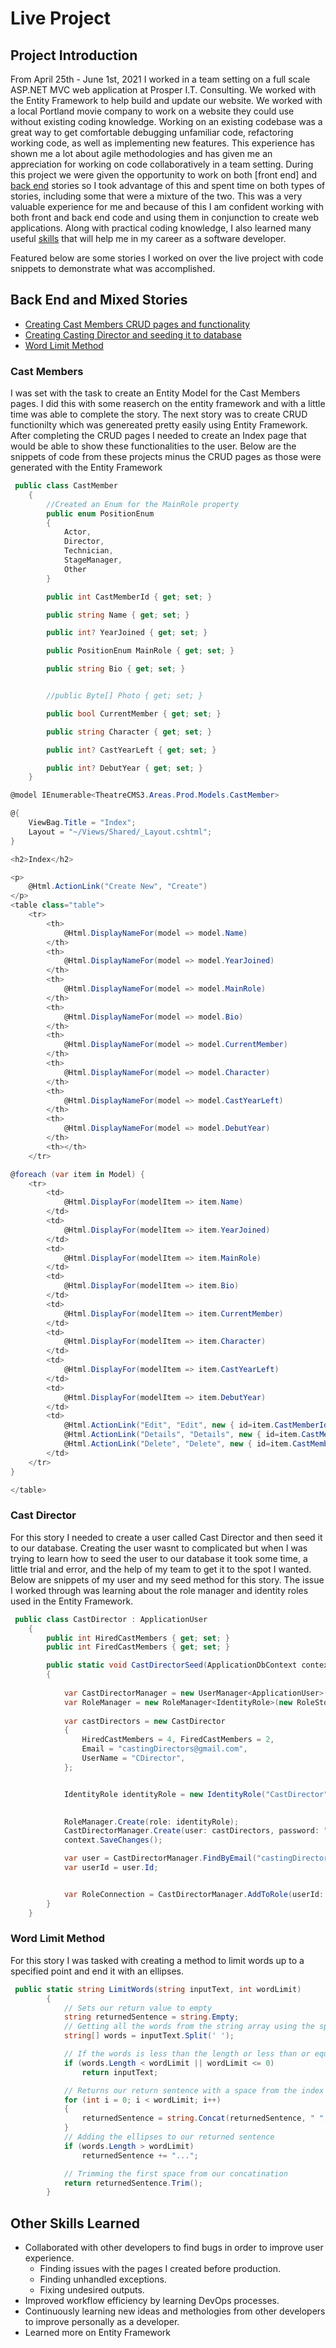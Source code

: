 # Live Project
## Project Introduction
From April 25th - June 1st, 2021 I worked in a team setting on a full scale ASP.NET MVC web application at Prosper I.T. Consulting. We worked with the Entity Framework to help build and update our website. We worked with a local Portland movie company to work on a website they could use without existing coding knowledge. Working on an existing codebase was a great way to get comfortable debugging unfamiliar code, refactoring working code, as well as implementing new features. This experience has shown me a lot about agile methodologies and has given me an appreciation for working on code collaboratively in a team setting. During this project we were given the opportunity to work on both [front end] and [back end](#Back-End-and-Mixed-Stories) stories so I took advantage of this and spent time on both types of stories, including some that were a mixture of the two. This was a very valuable experience for me and because of this I am confident working with both front and back end code and using them in conjunction to create web applications. Along with practical coding knowledge, I also learned many useful [skills](#Other-Skills-Learned) that will help me in my career as a software developer.

Featured below are some stories I worked on over the live project with code snippets to demonstrate what was accomplished.

## Back End and Mixed Stories
- [Creating Cast Members CRUD pages and functionality](#Cast-Members)
- [Creating Casting Director and seeding it to database](#Cast-Director)
- [Word Limit Method](#Word-Limit-Method)

### Cast Members
I was set with the task to create an Entity Model for the Cast Members pages. I did this with some reaserch on the entity framework and with a little time was able to complete the story. The next story was to create CRUD functionilty which was genereated pretty easily using Entity Framework. After completing the CRUD pages I needed to create an Index page that would be able to show these functionalities to the user. Below are the snippets of code from these projects minus the CRUD pages as those were generated with the Entity Framework
```C#
 public class CastMember
    {
        //Created an Enum for the MainRole property
        public enum PositionEnum
        {
            Actor,
            Director,
            Technician,
            StageManager,
            Other
        }

        public int CastMemberId { get; set; }

        public string Name { get; set; }

        public int? YearJoined { get; set; }

        public PositionEnum MainRole { get; set; }

        public string Bio { get; set; }


        //public Byte[] Photo { get; set; }

        public bool CurrentMember { get; set; }

        public string Character { get; set; }

        public int? CastYearLeft { get; set; }

        public int? DebutYear { get; set; }
    } 
```
```C#
@model IEnumerable<TheatreCMS3.Areas.Prod.Models.CastMember>

@{
    ViewBag.Title = "Index";
    Layout = "~/Views/Shared/_Layout.cshtml";
}

<h2>Index</h2>

<p>
    @Html.ActionLink("Create New", "Create")
</p>
<table class="table">
    <tr>
        <th>
            @Html.DisplayNameFor(model => model.Name)
        </th>
        <th>
            @Html.DisplayNameFor(model => model.YearJoined)
        </th>
        <th>
            @Html.DisplayNameFor(model => model.MainRole)
        </th>
        <th>
            @Html.DisplayNameFor(model => model.Bio)
        </th>
        <th>
            @Html.DisplayNameFor(model => model.CurrentMember)
        </th>
        <th>
            @Html.DisplayNameFor(model => model.Character)
        </th>
        <th>
            @Html.DisplayNameFor(model => model.CastYearLeft)
        </th>
        <th>
            @Html.DisplayNameFor(model => model.DebutYear)
        </th>
        <th></th>
    </tr>

@foreach (var item in Model) {
    <tr>
        <td>
            @Html.DisplayFor(modelItem => item.Name)
        </td>
        <td>
            @Html.DisplayFor(modelItem => item.YearJoined)
        </td>
        <td>
            @Html.DisplayFor(modelItem => item.MainRole)
        </td>
        <td>
            @Html.DisplayFor(modelItem => item.Bio)
        </td>
        <td>
            @Html.DisplayFor(modelItem => item.CurrentMember)
        </td>
        <td>
            @Html.DisplayFor(modelItem => item.Character)
        </td>
        <td>
            @Html.DisplayFor(modelItem => item.CastYearLeft)
        </td>
        <td>
            @Html.DisplayFor(modelItem => item.DebutYear)
        </td>
        <td>
            @Html.ActionLink("Edit", "Edit", new { id=item.CastMemberId }) |
            @Html.ActionLink("Details", "Details", new { id=item.CastMemberId }) |
            @Html.ActionLink("Delete", "Delete", new { id=item.CastMemberId })
        </td>
    </tr>
}

</table>


```
### Cast Director
For this story I needed to create a user called Cast Director and then seed it to our database. Creating the user wasnt to complicated but when I was trying to learn how to seed the user to our database it took some time, a little trial and error, and the help of my team to get it to the spot I wanted. Below are snippets of my user and my seed method for this story. The issue I worked through was learning about the role manager and identity roles used in the Entity Framework.
```C#
 public class CastDirector : ApplicationUser
    {
        public int HiredCastMembers { get; set; }
        public int FiredCastMembers { get; set; }

        public static void CastDirectorSeed(ApplicationDbContext context)
        {
           
            var CastDirectorManager = new UserManager<ApplicationUser>(new UserStore<ApplicationUser>(context));
            var RoleManager = new RoleManager<IdentityRole>(new RoleStore<IdentityRole>(context));
                       
            var castDirectors = new CastDirector
            {
                HiredCastMembers = 4, FiredCastMembers = 2,
                Email = "castingDirectors@gmail.com",
                UserName = "CDirector", 
            };


            IdentityRole identityRole = new IdentityRole("CastDirector");
            

            RoleManager.Create(role: identityRole);
            CastDirectorManager.Create(user: castDirectors, password: "123-ABC");
            context.SaveChanges();

            var user = CastDirectorManager.FindByEmail("castingDirectors@gmail.com");
            var userId = user.Id;


            var RoleConnection = CastDirectorManager.AddToRole(userId: userId, role: "CastDirector");
        }
    }  
```
### Word Limit Method
For this story I was tasked with creating a method to limit words up to a specified point and end it with an ellipses.
```C#
 public static string LimitWords(string inputText, int wordLimit)
        {
            // Sets our return value to empty
            string returnedSentence = string.Empty;
            // Getting all the words from the string array using the space
            string[] words = inputText.Split(' ');

            // If the words is less than the length or less than or equal to 0 we want we return all the words
            if (words.Length < wordLimit || wordLimit <= 0)
                return inputText;

            // Returns our return sentence with a space from the index value of our array
            for (int i = 0; i < wordLimit; i++)
            {
                returnedSentence = string.Concat(returnedSentence, " ", words[i]);
            }
            // Adding the ellipses to our returned sentence
            if (words.Length > wordLimit)
                returnedSentence += "...";

            // Trimming the first space from our concatination
            return returnedSentence.Trim();
        }
```
## Other Skills Learned
- Collaborated with other developers to find bugs in order to improve user experience.
  - Finding issues with the pages I created before production.
  - Finding unhandled exceptions.
  - Fixing undesired outputs.
- Improved workflow efficiency by learning DevOps processes.
- Continuously learning new ideas and methologies from other developers to improve personally as a developer.
- Learned more on Entity Framework
